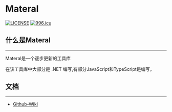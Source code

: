 # Materal
[![LICENSE](https://img.shields.io/badge/license-Anti%20996-blue.svg)](https://github.com/996icu/996.ICU/blob/master/LICENSE)
[![996.icu](https://img.shields.io/badge/link-996.icu-red.svg)](https://996.icu)

## 什么是Materal

---

Materal是一个逐步更新的工具库

在该工具库中大部分是 .NET 编写,有部分JavaScript和TypeScript是编写。

## 文档

---
* [Github-Wiki](https://github.com/MateralCMX/Materal/wiki)